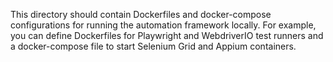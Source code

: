 This directory should contain Dockerfiles and docker-compose configurations
for running the automation framework locally.  For example, you can define
Dockerfiles for Playwright and WebdriverIO test runners and a docker-compose
file to start Selenium Grid and Appium containers.